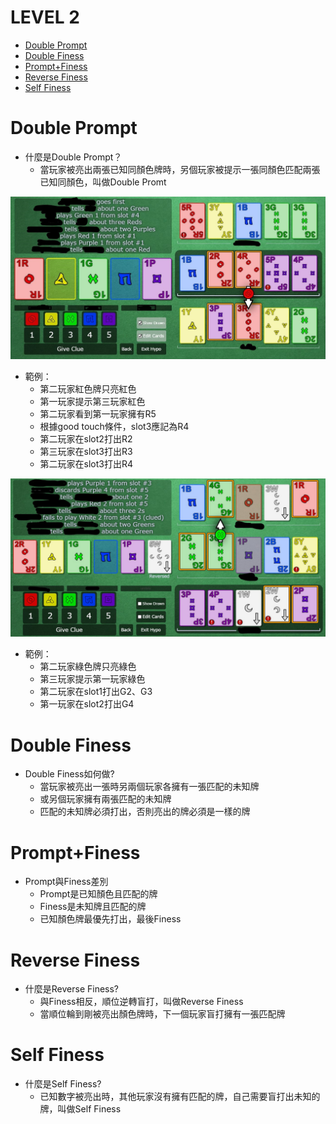 # LEVEL 2

* [Double Prompt](https://github.com/skyblueexo/gsguide/blob/main/Hanabi/LEVEL/LEVEL2.md#double-prompt)
* [Double Finess](https://github.com/skyblueexo/gsguide/blob/main/Hanabi/LEVEL/LEVEL2.md#double-finess)
* [Prompt+Finess](https://github.com/skyblueexo/gsguide/blob/main/Hanabi/LEVEL/LEVEL2.md#promptfiness)
* [Reverse Finess](https://github.com/skyblueexo/gsguide/blob/main/Hanabi/LEVEL/LEVEL2.md#reverse-finess)
* [Self Finess](https://github.com/skyblueexo/gsguide/blob/main/Hanabi/LEVEL/LEVEL2.md#reverse-finess)

# Double Prompt
* 什麼是Double Prompt？
   * 當玩家被亮出兩張已知同顏色牌時，另個玩家被提示一張同顏色匹配兩張已知同顏色，叫做Double Promt
   
![image](https://github.com/skyblueexo/gsguide/blob/main/Hanbiphoto/Double%20Prompt.jpg?raw=true)
* 範例：
    * 第二玩家紅色牌只亮紅色
    * 第一玩家提示第三玩家紅色
    * 第二玩家看到第一玩家擁有R5
    * 根據good touch條件，slot3應記為R4
    * 第二玩家在slot2打出R2
    * 第三玩家在slot3打出R3
    * 第二玩家在slot3打出R4

![image](https://github.com/skyblueexo/gsguide/blob/main/Hanbiphoto/Double%20Prompt%20ex2.jpg?raw=true)
* 範例：
    * 第二玩家綠色牌只亮綠色
    * 第三玩家提示第一玩家綠色
    * 第二玩家在slot1打出G2、G3
    * 第一玩家在slot2打出G4
    
# Double Finess
* Double Finess如何做?
   * 當玩家被亮出一張時另兩個玩家各擁有一張匹配的未知牌
   * 或另個玩家擁有兩張匹配的未知牌
   * 匹配的未知牌必須打出，否則亮出的牌必須是一樣的牌

# Prompt+Finess
* Prompt與Finess差別
   * Prompt是已知顏色且匹配的牌
   * Finess是未知牌且匹配的牌
   * 已知顏色牌最優先打出，最後Finess

   
# Reverse Finess
* 什麼是Reverse Finess?
   * 與Finess相反，順位逆轉盲打，叫做Reverse Finess
   * 當順位輪到剛被亮出顏色牌時，下一個玩家盲打擁有一張匹配牌

# Self Finess
* 什麼是Self Finess?
   * 已知數字被亮出時，其他玩家沒有擁有匹配的牌，自己需要盲打出未知的牌，叫做Self Finess
